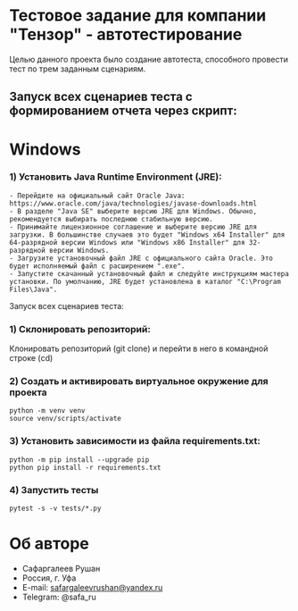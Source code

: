 # Тестовое задание для компании "Тензор" - автотестирование

Целью данного проекта было создание автотеста, способного провести тест по трем заданным сценариям.

## Запуск всех сценариев теста c формированием отчета через скрипт:
# Windows

### 1) Установить Java Runtime Environment (JRE):
```
- Перейдите на официальный сайт Oracle Java: https://www.oracle.com/java/technologies/javase-downloads.html
- В разделе "Java SE" выберите версию JRE для Windows. Обычно, рекомендуется выбирать последнюю стабильную версию.
- Принимайте лицензионное соглашение и выберите версию JRE для загрузки. В большинстве случаев это будет "Windows x64 Installer" для 64-разрядной версии Windows или "Windows x86 Installer" для 32-разрядной версии Windows.
- Загрузите установочный файл JRE с официального сайта Oracle. Это будет исполняемый файл с расширением ".exe".
- Запустите скачанный установочный файл и следуйте инструкциям мастера установки. По умолчанию, JRE будет установлена в каталог "C:\Program Files\Java".
```


Запуск всех сценариев теста:

### 1) Склонировать репозиторий:
Клонировать репозиторий (git clone) и перейти в него в командной строке (cd)

### 2) Создать и активировать виртуальное окружение для проекта
```
python -m venv venv
source venv/scripts/activate
```

### 3) Установить зависимости из файла requirements.txt:
```
python -m pip install --upgrade pip
python pip install -r requirements.txt
```

### 4) Запустить тесты
```
pytest -s -v tests/*.py
```


# Об авторе
- Сафаргалеев Рушан
- Россия, г. Уфа
- E-mail: safargaleevrushan@yandex.ru
- Telegram: @safa_ru

